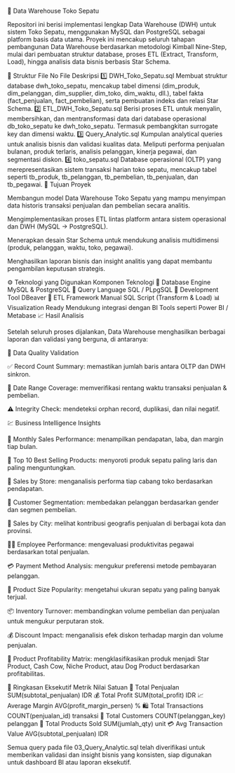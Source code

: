 🏬 Data Warehouse Toko Sepatu

Repositori ini berisi implementasi lengkap Data Warehouse (DWH) untuk sistem Toko Sepatu, menggunakan MySQL dan PostgreSQL sebagai platform basis data utama.
Proyek ini mencakup seluruh tahapan pembangunan Data Warehouse berdasarkan metodologi Kimball Nine-Step, mulai dari pembuatan struktur database, proses ETL (Extract, Transform, Load), hingga analisis data bisnis berbasis Star Schema.

📂 Struktur File
No	File	Deskripsi
1️⃣	DWH_Toko_Sepatu.sql	Membuat struktur database dwh_toko_sepatu, mencakup tabel dimensi (dim_produk, dim_pelanggan, dim_supplier, dim_toko, dim_waktu, dll.), tabel fakta (fact_penjualan, fact_pembelian), serta pembuatan indeks dan relasi Star Schema.
2️⃣	ETL_DWH_Toko_Sepatu.sql	Berisi proses ETL untuk menyalin, membersihkan, dan mentransformasi data dari database operasional db_toko_sepatu ke dwh_toko_sepatu. Termasuk pembangkitan surrogate key dan dimensi waktu.
3️⃣	Query_Analytic.sql	Kumpulan analytical queries untuk analisis bisnis dan validasi kualitas data. Meliputi performa penjualan bulanan, produk terlaris, analisis pelanggan, kinerja pegawai, dan segmentasi diskon.
4️⃣	toko_sepatu.sql	Database operasional (OLTP) yang merepresentasikan sistem transaksi harian toko sepatu, mencakup tabel seperti tb_produk, tb_pelanggan, tb_pembelian, tb_penjualan, dan tb_pegawai.
🧠 Tujuan Proyek

Membangun model Data Warehouse Toko Sepatu yang mampu menyimpan data historis transaksi penjualan dan pembelian secara analitis.

Mengimplementasikan proses ETL lintas platform antara sistem operasional dan DWH (MySQL → PostgreSQL).

Menerapkan desain Star Schema untuk mendukung analisis multidimensi (produk, pelanggan, waktu, toko, pegawai).

Menghasilkan laporan bisnis dan insight analitis yang dapat membantu pengambilan keputusan strategis.

⚙️ Teknologi yang Digunakan
Komponen	Teknologi
🧱 Database Engine	MySQL & PostgreSQL
💬 Query Language	SQL / PLpgSQL
🧰 Development Tool	DBeaver
🔄 ETL Framework	Manual SQL Script (Transform & Load)
📊 Visualization Ready	Mendukung integrasi dengan BI Tools seperti Power BI / Metabase
📈 Hasil Analisis

Setelah seluruh proses dijalankan, Data Warehouse menghasilkan berbagai laporan dan validasi yang berguna, di antaranya:

🧩 Data Quality Validation

✅ Record Count Summary: memastikan jumlah baris antara OLTP dan DWH sinkron.

📅 Date Range Coverage: memverifikasi rentang waktu transaksi penjualan & pembelian.

⚠️ Integrity Check: mendeteksi orphan record, duplikasi, dan nilai negatif.

💹 Business Intelligence Insights

📆 Monthly Sales Performance: menampilkan pendapatan, laba, dan margin tiap bulan.

👟 Top 10 Best Selling Products: menyoroti produk sepatu paling laris dan paling menguntungkan.

🏪 Sales by Store: menganalisis performa tiap cabang toko berdasarkan pendapatan.

🧍 Customer Segmentation: membedakan pelanggan berdasarkan gender dan segmen pembelian.

📍 Sales by City: melihat kontribusi geografis penjualan di berbagai kota dan provinsi.

👨‍💼 Employee Performance: mengevaluasi produktivitas pegawai berdasarkan total penjualan.

💳 Payment Method Analysis: mengukur preferensi metode pembayaran pelanggan.

📏 Product Size Popularity: mengetahui ukuran sepatu yang paling banyak terjual.

📦 Inventory Turnover: membandingkan volume pembelian dan penjualan untuk mengukur perputaran stok.

💰 Discount Impact: menganalisis efek diskon terhadap margin dan volume penjualan.

🌟 Product Profitability Matrix: mengklasifikasikan produk menjadi Star Product, Cash Cow, Niche Product, atau Dog Product berdasarkan profitabilitas.

🧾 Ringkasan Eksekutif
Metrik	Nilai	Satuan
💸 Total Penjualan	SUM(subtotal_penjualan)	IDR
💰 Total Profit	SUM(total_profit)	IDR
📈 Average Margin	AVG(profit_margin_persen)	%
🛍️ Total Transactions	COUNT(penjualan_id)	transaksi
👥 Total Customers	COUNT(pelanggan_key)	pelanggan
👟 Total Products Sold	SUM(jumlah_qty)	unit
💳 Avg Transaction Value	AVG(subtotal_penjualan)	IDR

Semua query pada file 03_Query_Analytic.sql telah diverifikasi untuk memberikan validasi dan insight bisnis yang konsisten, siap digunakan untuk dashboard BI atau laporan eksekutif.
